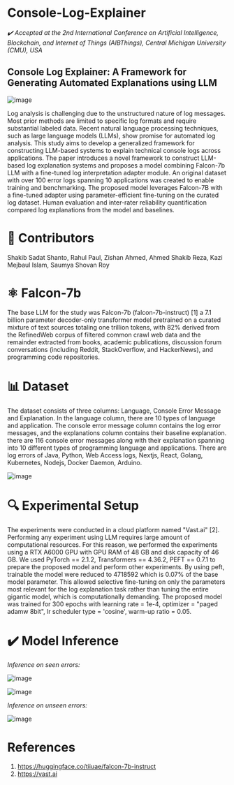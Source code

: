 # Console-Log-Explainer
*✔️ Accepted at the 2nd International Conference on Artificial Intelligence, Blockchain, and Internet of Things (AIBThings), Central Michigan University (CMU), USA*

## Console Log Explainer: A Framework for Generating Automated Explanations using LLM

![image](https://github.com/shakib-sadat/Console-Log-Explainer/assets/62327880/8f49d42f-cbe3-46bf-84c8-b4d945fb45b6)


Log analysis is challenging due to the unstructured nature of log messages. Most prior methods are limited to specific log formats and require substantial labeled data. Recent natural language processing techniques, such as large language models (LLMs), show promise for automated log analysis. This study aims to develop a generalized framework for constructing LLM-based systems to explain technical console logs across applications. The paper introduces a novel framework to construct LLM-based log explanation systems and proposes a model combining Falcon-7b LLM with a fine-tuned log interpretation adapter module. An original dataset with over 100 error logs spanning 10 applications was created to enable training and benchmarking. The proposed model leverages Falcon-7B with a fine-tuned adapter using parameter-efficient fine-tuning on the curated log dataset. Human evaluation and inter-rater reliability quantification compared log explanations from the model and baselines.

# 📝 Contributors
Shakib Sadat Shanto, Rahul Paul, Zishan Ahmed, Ahmed Shakib Reza, Kazi Mejbaul Islam, Saumya Shovan Roy

# ⚛️ Falcon-7b
The base LLM for the study was Falcon-7b (falcon-7b-instruct) [1] a 7.1 billion parameter decoder-only transformer model pretrained on a curated mixture of text sources totaling one trillion tokens, with 82% derived from the RefinedWeb corpus of filtered common crawl web data and the remainder extracted from books, academic publications, discussion forum conversations (including Reddit, StackOverflow, and HackerNews), and programming code repositories.

# 📊 Dataset
The dataset consists of three columns: Language, Console Error Message and Explanation. In the language column, there are 10 types of language and application. The console error message column contains the log error messages, and the explanations column contains their baseline explanation. there are 116 console error messages along with their explanation spanning into 10 different types of programming language and applications. There are log errors of Java, Python, Web Access logs, Nextjs, React, Golang, Kubernetes, Nodejs, Docker Daemon, Arduino.

![image](https://github.com/shakib-sadat/Console-Log-Explainer/assets/62327880/dc3f8d90-0a2f-4c14-a12e-dee91ad1093c)

# 🔍 Experimental Setup
The experiments were conducted in a cloud platform named "Vast.ai" [2]. Performing any experiment using LLM requires large amount of computational resources. For this reason, we performed the experiments using a RTX A6000 GPU with GPU RAM of 48 GB and disk capacity of 46 GB. We used PyTorch == 2.1.2, Transformers == 4.36.2, PEFT == 0.7.1 to prepare the proposed model and perform other experiments. By using peft, trainable the model were reduced to 4718592 which is 0.07% of the base model parameter. This allowed selective fine-tuning on only the parameters most relevant for the log explanation task rather than tuning the entire gigantic model, which is computationally demanding. The proposed model was trained for 300 epochs with learning rate = 1e-4, optimizer = "paged adamw 8bit", lr scheduler type = 'cosine', warm-up ratio = 0.05.

# ✔️ Model Inference
*Inference on seen errors:*

![image](https://github.com/shakib-sadat/Console-Log-Explainer/assets/62327880/3306d6f8-3f10-484e-b99b-fc2fb0e7fbc9)

![image](https://github.com/shakib-sadat/Console-Log-Explainer/assets/62327880/a017c896-f8ec-4b9f-bd8d-40046992ba3c)

*Inference on unseen errors:*

![image](https://github.com/shakib-sadat/Console-Log-Explainer/assets/62327880/891d90b8-d970-4a04-8b3f-3e8c033b9ec5)



# References
1. https://huggingface.co/tiiuae/falcon-7b-instruct
2. https://vast.ai
